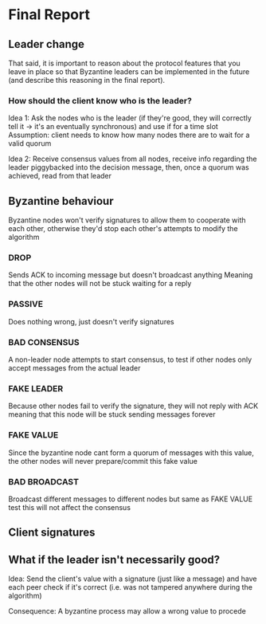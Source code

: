 
# Final Report

## Leader change

That said, it is important to reason about the protocol features that 
you leave in place so that Byzantine leaders can be implemented in the future 
(and describe this reasoning in the final report).

### How should the client know who is the leader?

Idea 1: Ask the nodes who is the leader (if they're good, they will correctly
tell it -> it's an eventually synchronous) and use if for a time slot
Assumption: client needs to know how many nodes there are to wait for a valid quorum

Idea 2: Receive consensus values from all nodes, receive info regarding the leader
piggybacked into the decision message, then, once a quorum was achieved, read from
that leader

## Byzantine behaviour

Byzantine nodes won't verify signatures to allow them to cooperate with each other,
otherwise they'd stop each other's attempts to modify the algorithm

### DROP

Sends ACK to incoming message but doesn't broadcast anything
Meaning that the other nodes will not be stuck waiting for a reply

### PASSIVE

Does nothing wrong, just doesn't verify signatures

### BAD CONSENSUS

A non-leader node attempts to start consensus, to test if other nodes
only accept messages from the actual leader

### FAKE LEADER

Because other nodes fail to verify the signature, they will not
reply with ACK meaning that this node will be stuck sending messages
forever

### FAKE VALUE

Since the byzantine node cant form a quorum of messages with this value,
the other nodes will never prepare/commit this fake value

### BAD BROADCAST

Broadcast different messages to different nodes but same as FAKE VALUE test
this will not affect the consensus

## Client signatures


## What if the leader isn't necessarily good?

Idea: Send the client's value with a signature (just like a message) and have
each peer check if it's correct (i.e. was not tampered anywhere during the algorithm)

Consequence: A byzantine process may allow a wrong value to procede